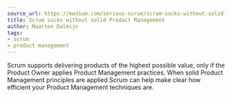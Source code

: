 ```yaml
---
source_url: https://medium.com/serious-scrum/scrum-sucks-without-solid-product-management-ae39e0345b88
title: Scrum sucks without solid Product Management
author: Maarten Dalmijn
tags:
- scrum
- product management
---
```

Scrum supports delivering products of the highest possible value, only if the Product Owner applies Product Management practices. When solid Product Management principles are applied Scrum can help make clear how efficient your Product Management techniques are.
